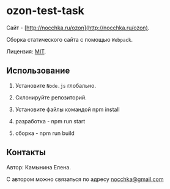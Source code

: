 # ozon-test-task

Сайт - [http://nocchka.ru/ozon](http://nocchka.ru/ozon).

Cборка статического сайта с помощью `Webpack`.


Лицензия: [MIT](https://github.com/Nocch/ozon-test-task/blob/master/LICENSE.md).

## Использование

1. Установите `Node.js` глобально.

2. Склонируйте репозиторий.

3. Установите файлы командой npm install

4. разработка - npm run start

5. сборка - npm run build

## Контакты

Автор: Камынина Елена.

С автором можно связаться по адресу [nocchka@gmail.com](mailto:nocchka@gmail.com)